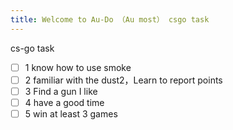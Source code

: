 ```yaml
---
title: Welcome to Au-Do （Au most） csgo task
---
```

cs-go task
- [ ] 1 know how to use smoke
- [ ] 2 familiar with the dust2，Learn to report points
- [ ] 3 Find a gun I like
- [ ] 4 have a good time
- [ ] 5 win at least 3 games
